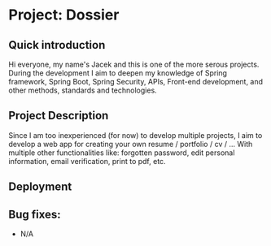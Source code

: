 # Project: Dossier
## Quick introduction
Hi  everyone, my name's Jacek and this is one of the more serous projects. During the development I aim to deepen my knowledge of Spring framework, Spring Boot, Spring Security, APIs, Front-end development, and other methods, standards and technologies.
## Project Description
Since I am too inexperienced (for now) to develop multiple projects, I aim to develop a web app for creating your own resume / portfolio / cv / ...
With multiple other functionalities like: forgotten password, edit personal information, email verification, print to pdf, etc.
## Deployment

## Bug fixes:
- N/A
